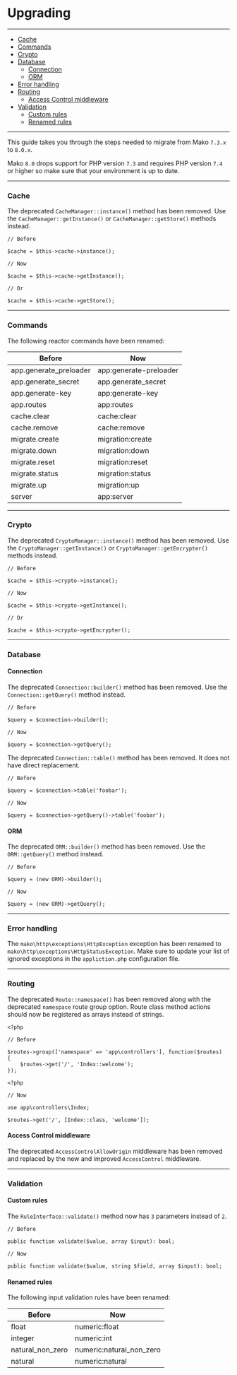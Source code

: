 # Upgrading

--------------------------------------------------------

* [Cache](#cache)
* [Commands](#commands)
* [Crypto](#crypto)
* [Database](#database)
    - [Connection](#database:connection)
    - [ORM](#database:orm)
* [Error handling](#error-handling)
* [Routing](#routing)
    - [Access Control middleware](#routing:access-control-middleware)
* [Validation](#validation)
    - [Custom rules](#validation:custom-rules)
    - [Renamed rules](#validation:renamed-rules)

--------------------------------------------------------

This guide takes you through the steps needed to migrate from Mako `7.3.x` to `8.0.x`.

Mako `8.0` drops support for PHP version `7.3` and requires PHP version `7.4` or higher so make sure that your environment is up to date.

--------------------------------------------------------

<a id="cache"></a>

### Cache

The deprecated `CacheManager::instance()` method has been removed. Use the `CacheManager::getInstance()` or `CacheManager::getStore()` methods instead.

```
// Before

$cache = $this->cache->instance();

// Now

$cache = $this->cache->getInstance();

// Or

$cache = $this->cache->getStore();
```

--------------------------------------------------------

<a id="commands"></a>

### Commands

The following reactor commands have been renamed:

| Before                 | Now                    |
|------------------------|------------------------|
| app.generate_preloader | app:generate-preloader |
| app.generate_secret    | app.generate_secret    |
| app.generate-key       | app:generate-key       |
| app.routes             | app:routes             |
| cache.clear            | cache:clear            |
| cache.remove           | cache:remove           |
| migrate.create         | migration:create       |
| migrate.down           | migration:down         |
| migrate.reset          | migration:reset        |
| migrate.status         | migration:status       |
| migrate.up             | migration:up           |
| server                 | app:server             |

--------------------------------------------------------

<a id="crypto"></a>

### Crypto

The deprecated `CryptoManager::instance()` method has been removed. Use the `CryptoManager::getInstance()` or `CryptoManager::getEncrypter()` methods instead.

```
// Before

$cache = $this->crypto->instance();

// Now

$cache = $this->crypto->getInstance();

// Or

$cache = $this->crypto->getEncrypter();
```

--------------------------------------------------------

<a id="database"></a>

### Database

<a id="database:connection"></a>

#### Connection

The deprecated `Connection::builder()` method has been removed. Use the `Connection::getQuery()` method instead.

```
// Before

$query = $connection->builder();

// Now

$query = $connection->getQuery();
```

The deprecated `Connection::table()` method has been removed. It does not have direct replacement.

```
// Before

$query = $connection->table('foobar');

// Now

$query = $connection->getQuery()->table('foobar');
```

<a id="database:orm"></a>

#### ORM

The deprecated `ORM::builder()` method has been removed. Use the `ORM::getQuery()` method instead.

```
// Before

$query = (new ORM)->builder();

// Now

$query = (new ORM)->getQuery();
```

--------------------------------------------------------

<a id="error-handling"></a>

### Error handling

The `mako\http\exceptions\HttpException` exception has been renamed to `mako\http\exceptions\HttpStatusException`. Make sure to update your list of ignored exceptions in the `appliction.php` configuration file.

--------------------------------------------------------

<a id="routing"></a>

### Routing

The deprecated `Route::namespace()` has been removed along with the deprecated `namespace` route group option. Route class method actions should now be registered as arrays instead of strings.

```
<?php

// Before

$routes->group(['namespace' => 'app\controllers'], function($routes)
{
    $routes->get('/', 'Index::welcome');
});
```

```
<?php

// Now

use app\controllers\Index;

$routes->get('/', [Index::class, 'welcome']);
```

<a id="routing:access-control-middleware"></a>

#### Access Control middleware

The deprecated `AccessControlAllowOrigin` middleware has been removed and replaced by the new and improved `AccessControl` middleware.

--------------------------------------------------------

<a id="validation"></a>

### Validation

<a id="validation:custom-rules"></a>

#### Custom rules

The `RuleInterface::validate()` method now has `3` parameters instead of `2`.

```
// Before

public function validate($value, array $input): bool;

// Now

public function validate($value, string $field, array $input): bool;
```

<a id="validation:renamed-rules"></a>

#### Renamed rules

The following input validation rules have been renamed:

| Before           | Now                      |
|------------------|--------------------------|
| float            | numeric:float            |
| integer          | numeric:int              |
| natural_non_zero | numeric:natural_non_zero |
| natural          | numeric:natural          |
